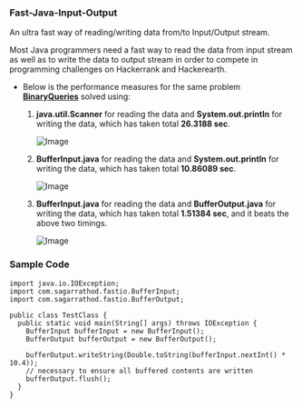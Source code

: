 ### Fast-Java-Input-Output
An ultra fast way of reading/writing data from/to Input/Output stream.

Most Java programmers need a fast way to read the data from input stream as well as to write the data to output stream in order to compete in programming challenges on Hackerrank and Hackerearth.
  
- Below is the performance measures for the same problem [**BinaryQueries**](https://www.hackerearth.com/practice/data-structures/arrays/1-d/practice-problems/algorithm/range-query-2/) solved using:
 
  1. **java.util.Scanner** for reading the data and **System.out.println** for writing the data, which has taken total **26.3188 sec**.
  
      ![Image](/../master/Fast%20Java%20IO/resources/Scanner%20Input%20and%20%20SOP.png?raw=true)
  
  2. **BufferInput.java** for reading the data and **System.out.println** for writing the data, which has taken total **10.86089 sec**.
  
     ![Image](/../master/Fast%20Java%20IO/resources/Buffer%20Input%20and%20SOP.png?raw=true)
  
  3. **BufferInput.java** for reading the data and **BufferOutput.java** for writing the data, which has taken total **1.51384 sec**, and      it beats the above two timings.
  
     ![Image](/../master/Fast%20Java%20IO/resources/Buffer%20Input%20and%20Outputpng.png?raw=true)


### Sample Code

```
import java.io.IOException;
import com.sagarrathod.fastio.BufferInput;
import com.sagarrathod.fastio.BufferOutput;

public class TestClass {
  public static void main(String[] args) throws IOException {
    BufferInput bufferInput = new BufferInput();
    BufferOutput bufferOutput = new BufferOutput();
    
    bufferOutput.writeString(Double.toString(bufferInput.nextInt() * 10.4));
    // necessary to ensure all buffered contents are written
    bufferOutput.flush();
  }
}
```
